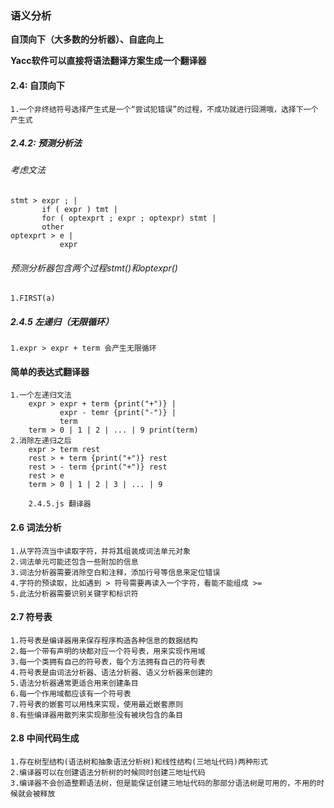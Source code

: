 ### 语义分析

**自顶向下（大多数的分析器）、自底向上**

**Yacc软件可以直接将语法翻译方案生成一个翻译器**

#### 2.4: 自顶向下

    1.一个非终结符号选择产生式是一个“尝试犯错误”的过程，不成功就进行回溯哦，选择下一个产生式

##### 2.4.2:  预测分析法

###### 考虑文法

    stmt > expr ; | 
           if ( expr ) tmt |
           for ( optexprt ; expr ; optexpr) stmt | 
           other 
    optexprt > e | 
               expr


###### 预测分析器包含两个过程stmt()和optexpr()

    1.FIRST(a)

##### 2.4.5 左递归（无限循环）

    1.expr > expr + term 会产生无限循环

#### 简单的表达式翻译器

    1.一个左递归文法
        expr > expr + term {print("+")} | 
               expr - temr {print("-")} | 
               term 
        term > 0 | 1 | 2 | ... | 9 print(term)
    2.消除左递归之后
        expr > term rest
        rest > + term {print("+")} rest
        rest > - term {print("+")} rest
        rest > e
        term > 0 | 1 | 2 | 3 | ... | 9   

        2.4.5.js 翻译器
    
#### 2.6 词法分析

    1.从字符流当中读取字符，并将其组装成词法单元对象
    2.词法单元可能还包含一些附加的信息
    3.词法分析器需要消除空白和注释，添加行号等信息来定位错误
    4.字符的预读取，比如遇到 > 符号需要再读入一个字符，看能不能组成 >=
    5.此法分析器需要识别关键字和标识符

#### 2.7 符号表

    1.符号表是编译器用来保存程序构造各种信息的数据结构
    2.每一个带有声明的块都对应一个符号表，用来实现作用域
    3.每一个类拥有自己的符号表，每个方法拥有自己的符号表
    4.符号表是由词法分析器、语法分析器、语义分析器来创建的
    5.语法分析器通常更适合用来创建条目
    6.每一个作用域都应该有一个符号表
    7.符号表的嵌套可以用栈来实现，使用最近嵌套原则
    8.有些编译器用散列来实现那些没有被块包含的条目

#### 2.8 中间代码生成

    1.存在树型结构(语法树和抽象语法分析树)和线性结构(三地址代码)两种形式
    2.编译器可以在创建语法分析树的时候同时创建三地址代码
    3.编译器不会创造整颗语法树，但是能保证创建三地址代码的那部分语法树是可用的，不用的时候就会被释放

    
